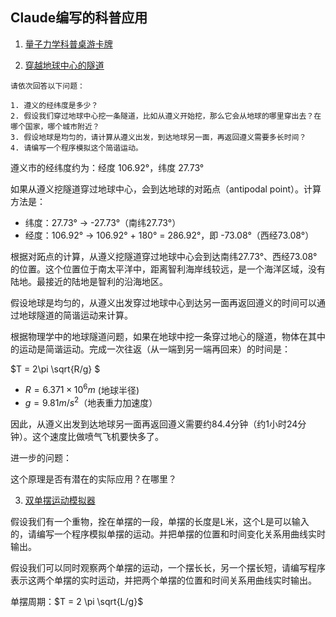 Claude编写的科普应用
---

1. [量子力学科普桌游卡牌](https://claude.ai/public/artifacts/241a3ec6-7eb3-47c7-9c56-ef010ec0e246)

2. [穿越地球中心的隧道](https://claude.ai/public/artifacts/26d895cd-451b-46cc-9275-22c899b0adb5)

```
请依次回答以下问题：

1. 遵义的经纬度是多少？
2. 假设我们穿过地球中心挖一条隧道，比如从遵义开始挖，那么它会从地球的哪里穿出去？在哪个国家，哪个城市附近？
3. 假设地球是均匀的，请计算从遵义出发，到达地球另一面，再返回遵义需要多长时间？
4. 请编写一个程序模拟这个简谐运动。
```

遵义市的经纬度约为：经度 106.92°，纬度 27.73°

如果从遵义挖隧道穿过地球中心，会到达地球的对跖点（antipodal point）。计算方法是：

- 纬度：27.73° → -27.73°（南纬27.73°）
- 经度：106.92° → 106.92° + 180° = 286.92°，即 -73.08°（西经73.08°）

根据对跖点的计算，从遵义挖隧道穿过地球中心会到达南纬27.73°、西经73.08°的位置。这个位置位于南太平洋中，距离智利海岸线较远，是一个海洋区域，没有陆地。最接近的陆地是智利的沿海地区。

假设地球是均匀的，从遵义出发穿过地球中心到达另一面再返回遵义的时间可以通过地球隧道的简谐运动来计算。

根据物理学中的地球隧道问题，如果在地球中挖一条穿过地心的隧道，物体在其中的运动是简谐运动。完成一次往返（从一端到另一端再回来）的时间是：

$T = 2\pi \sqrt{R/g} $

- $R = 6.371 \times 10^ 6 m$ (地球半径)
- $g = 9.81 m/s^2$（地表重力加速度）

因此，从遵义出发到达地球另一面再返回遵义需要约84.4分钟（约1小时24分钟）。这个速度比做喷气飞机要快多了。

进一步的问题：

这个原理是否有潜在的实际应用？在哪里？

3. [双单摆运动模拟器](https://claude.ai/public/artifacts/ebe6d1cb-a1ab-47ea-ba0e-7e5e045a4d1f)

假设我们有一个重物，拴在单摆的一段，单摆的长度是L米，这个L是可以输入的，请编写一个程序模拟单摆的运动。并把单摆的位置和时间变化关系用曲线实时输出。

假设我们可以同时观察两个单摆的运动，一个摆长长，另一个摆长短，请编写程序表示这两个单摆的实时运动，并把两个单摆的位置和时间关系用曲线实时输出。

单摆周期：$T = 2 \pi \sqrt{L/g}$
